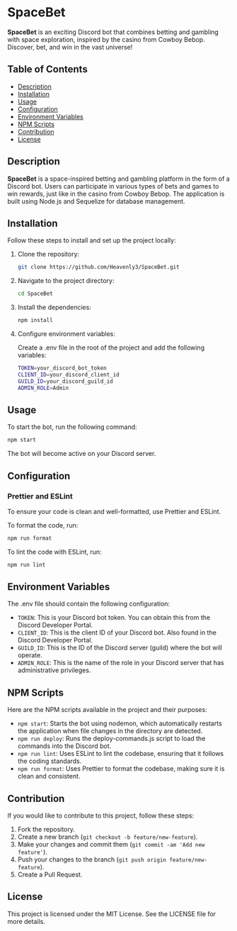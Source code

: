# SpaceBet

**SpaceBet** is an exciting Discord bot that combines betting and gambling with space exploration, inspired by the casino from Cowboy Bebop. Discover, bet, and win in the vast universe!

## Table of Contents

- [Description](#description)
- [Installation](#installation)
- [Usage](#usage)
- [Configuration](#configuration)
- [Environment Variables](#environment-variables)
- [NPM Scripts](#npm-scripts)
- [Contribution](#contribution)
- [License](#license)

## Description

**SpaceBet** is a space-inspired betting and gambling platform in the form of a Discord bot. Users can participate in various types of bets and games to win rewards, just like in the casino from Cowboy Bebop. The application is built using Node.js and Sequelize for database management.

## Installation

Follow these steps to install and set up the project locally:

1. Clone the repository:

   ```bash
   git clone https://github.com/Heavenly3/SpaceBet.git
   ```

2. Navigate to the project directory:

   ```bash
   cd SpaceBet
   ```

3. Install the dependencies:

   ```bash
   npm install
   ```

4. Configure environment variables:

   Create a .env file in the root of the project and add the following variables:

   ```bash
   TOKEN=your_discord_bot_token
   CLIENT_ID=your_discord_client_id
   GUILD_ID=your_discord_guild_id
   ADMIN_ROLE=Admin
   ```

## Usage
To start the bot, run the following command:

```bash
npm start
```

The bot will become active on your Discord server.

## Configuration
### Prettier and ESLint
To ensure your code is clean and well-formatted, use Prettier and ESLint.

To format the code, run:

```bash
npm run format
```

To lint the code with ESLint, run:

```bash
npm run lint
```

## Environment Variables
The .env file should contain the following configuration:

- `TOKEN`: This is your Discord bot token. You can obtain this from the Discord Developer Portal.
- `CLIENT_ID`: This is the client ID of your Discord bot. Also found in the Discord Developer Portal.
- `GUILD_ID`: This is the ID of the Discord server (guild) where the bot will operate.
- `ADMIN_ROLE`: This is the name of the role in your Discord server that has administrative privileges.

## NPM Scripts
Here are the NPM scripts available in the project and their purposes:

- `npm start`: Starts the bot using nodemon, which automatically restarts the application when file changes in the directory are detected.
- `npm run deploy`: Runs the deploy-commands.js script to load the commands into the Discord bot.
- `npm run lint`: Uses ESLint to lint the codebase, ensuring that it follows the coding standards.
- `npm run format`: Uses Prettier to format the codebase, making sure it is clean and consistent.

## Contribution
If you would like to contribute to this project, follow these steps:

1. Fork the repository.
2. Create a new branch (`git checkout -b feature/new-feature`).
3. Make your changes and commit them (`git commit -am 'Add new feature'`).
4. Push your changes to the branch (`git push origin feature/new-feature`).
5. Create a Pull Request.

## License
This project is licensed under the MIT License. See the LICENSE file for more details.
